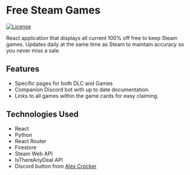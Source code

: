 # Free Steam Games

[![License](https://img.shields.io/badge/license-MIT-blue.svg)](LICENSE)

React application that displays all current 100% off free to keep Steam games. Updates daily at the same time as Steam to maintain accuracy so you never miss a sale. 

## Features

- Specific pages for both DLC and Games
- Companion Discord bot with up to date documentation.
- Links to all games within the game cards for easy claiming. 

## Technologies Used

- React
- Python
- React Router
- Firestore
- Steam Web API
- IsThereAnyDeal API
- Discord button from [Alex Crocker](https://codepen.io/croc/details/NWqzGYd)
